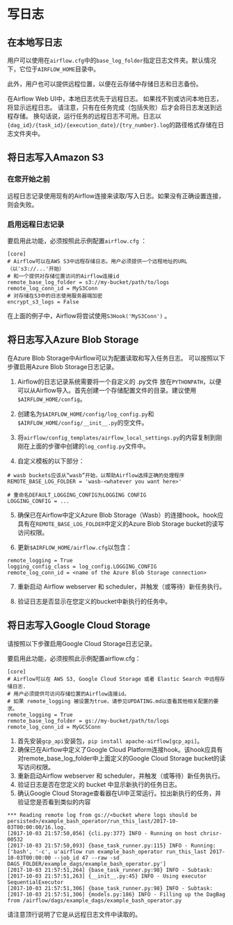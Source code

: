 # 写日志

## 在本地写日志

用户可以使用在`airflow.cfg`中的`base_log_folder`指定日志文件夹。默认情况下，它位于`AIRFLOW_HOME`目录中。

此外，用户也可以提供远程位置，以便在云存储中存储日志和日志备份。

在Airflow Web UI中，本地日志优先于远程日志。 如果找不到或访问本地日志，将显示远程日志。 请注意，只有在任务完成（包括失败）后才会将日志发送到远程存储。 换句话说，运行任务的远程日志不可用。日志以`{dag_id}/{task_id}/{execution_date}/{try_number}.log`的路径格式存储在日志文件夹中。

## 将日志写入Amazon S3

### 在您开始之前

远程日志记录使用现有的Airflow连接来读取/写入日志。如果没有正确设置连接，则会失败。

### 启用远程日志记录

要启用此功能，必须按照此示例配置`airflow.cfg` ：

```
[core]
# Airflow可以在AWS S3中远程存储日志。用户必须提供一个远程地址的URL（以's3://...'开始）
# 和一个提供对存储位置访问的Airflow连接id
remote_base_log_folder = s3://my-bucket/path/to/logs
remote_log_conn_id = MyS3Conn
# 对存储在S3中的日志使用服务器端加密
encrypt_s3_logs = False
```

在上面的例子中，Airflow将尝试使用`S3Hook('MyS3Conn')` 。

## 将日志写入Azure Blob Storage

在Azure Blob Storage中Airflow可以为配置读取和写入任务日志。 可以按照以下步骤启用Azure Blob Storage日志记录。

1. Airflow的日志记录系统需要将一个自定义的 .py文件 放在`PYTHONPATH`，以便可以从Airflow导入。首先创建一个存储配置文件的目录。建议使用`$AIRFLOW_HOME/config`。

2. 创建名为`$AIRFLOW_HOME/config/log_config.py`和`$AIRFLOW_HOME/config/__init__.py`的空文件。

3. 将`airflow/config_templates/airflow_local_settings.py`的内容复制到刚刚在上面的步骤中创建的`log_config.py`文件中。

4. 自定义模板的以下部分：

```
# wasb buckets应该从“wasb”开始，以帮助Airflow选择正确的处理程序
REMOTE_BASE_LOG_FOLDER = 'wasb-<whatever you want here>'

# 重命名DEFAULT_LOGGING_CONFIG为LOGGING CONFIG
LOGGING_CONFIG = ...
```

5. 确保已在Airflow中定义Azure Blob Storage（Wasb）的连接hook。hook应具有在`REMOTE_BASE_LOG_FOLDER`中定义的Azure Blob Storage bucket的读写访问权限。

6. 更新`$AIRFLOW_HOME/airflow.cfg`以包含：

```
remote_logging = True
logging_config_class = log_config.LOGGING_CONFIG
remote_log_conn_id = <name of the Azure Blob Storage connection>
```

7. 重新启动 Airflow webserver 和 scheduler，并触发（或等待）新任务执行。

8. 验证日志是否显示在您定义的bucket中新执行的任务中。

## 将日志写入Google Cloud Storage

请按照以下步骤启用Google Cloud Storage日志记录。

要启用此功能，必须按照此示例配置airflow.cfg：

```
[core]
# Airflow可以在 AWS S3, Google Cloud Storage 或者 Elastic Search 中远程存储日志.
# 用户必须提供可访问存储位置的Airflow连接id。
# 如果 remote_logging 被设置为true，请参见UPDATING.md以查看其他相关配置的要求。
remote_logging = True
remote_base_log_folder = gs://my-bucket/path/to/logs
remote_log_conn_id = MyGCSConn
```

1. 首先安装`gcp_api`安装包，`pip install apache-airflow[gcp_api]`。
2. 确保已在Airflow中定义了Google Cloud Platform连接hook。该hook应具有对remote_base_log_folder中上面定义的Google Cloud Storage bucket的读写访问权限。
3. 重新启动Airflow webserver 和 scheduler，并触发（或等待）新任务执行。
4. 验证日志是否在您定义的 bucket 中显示新执行的任务日志。
5. 确认Google Cloud Storage查看器在U​​I中正常运行。拉出新执行的任务，并验证您是否看到类似的内容

```
*** Reading remote log from gs://<bucket where logs should be persisted>/example_bash_operator/run_this_last/2017-10-03T00:00:00/16.log.
[2017-10-03 21:57:50,056] {cli.py:377} INFO - Running on host chrisr-00532
[2017-10-03 21:57:50,093] {base_task_runner.py:115} INFO - Running: ['bash', '-c', u'airflow run example_bash_operator run_this_last 2017-10-03T00:00:00 --job_id 47 --raw -sd DAGS_FOLDER/example_dags/example_bash_operator.py']
[2017-10-03 21:57:51,264] {base_task_runner.py:98} INFO - Subtask: [2017-10-03 21:57:51,263] {__init__.py:45} INFO - Using executor SequentialExecutor
[2017-10-03 21:57:51,306] {base_task_runner.py:98} INFO - Subtask: [2017-10-03 21:57:51,306] {models.py:186} INFO - Filling up the DagBag from /airflow/dags/example_dags/example_bash_operator.py
```

请注意顶行说明了它是从远程日志文件中读取的。
